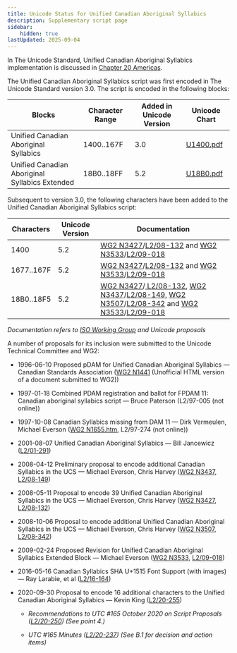 ```yaml
---
title: Unicode Status for Unified Canadian Aboriginal Syllabics
description: Supplementary script page
sidebar:
    hidden: true
lastUpdated: 2025-09-04
---
```


In The Unicode Standard, Unified Canadian Aboriginal Syllabics implementation is discussed in [Chapter 20 Americas](http://www.unicode.org/versions/latest/ch20.pdf).

[comment]: # (end of intro)

[comment]: # (start of blocks)

The Unified Canadian Aboriginal Syllabics script was first encoded in The Unicode Standard version 3.0. The script is encoded in the following blocks:

| Blocks | Character Range | Added in Unicode Version | Unicode Chart |
| ------ | --------------- | ------------------------ | ------------- |
| Unified Canadian Aboriginal Syllabics | 1400..167F | 3.0 | [U1400.pdf](http://www.unicode.org/charts/PDF/U1400.pdf) |
| Unified Canadian Aboriginal Syllabics Extended | 18B0..18FF | 5.2 | [U18B0.pdf](http://www.unicode.org/charts/PDF/U18B0.pdf) |

[comment]: # (end of blocks)

[comment]: # (start of chars)

Subsequent to version 3.0, the following characters have been added to the Unified Canadian Aboriginal Syllabics script:

| Characters | Unicode Version | Documentation |
| ---------- | --------------- | ------------- |
| 1400 | 5.2 | [WG2 N3427](https://www.unicode.org/wg2/docs/n3427.pdf)/[L2/08-132](http://www.unicode.org/cgi-bin/GetMatchingDocs.pl?L2/08-132) and [WG2 N3533](https://www.unicode.org/wg2/docs/n3533.pdf)/[L2/09-018](http://www.unicode.org/cgi-bin/GetMatchingDocs.pl?L2/09-018) |
| 1677..167F | 5.2 | [WG2 N3427](https://www.unicode.org/wg2/docs/n3427.pdf)/[L2/08-132](http://www.unicode.org/cgi-bin/GetMatchingDocs.pl?L2/08-132) and [WG2 N3533](https://www.unicode.org/wg2/docs/n3533.pdf)/[L2/09-018](http://www.unicode.org/cgi-bin/GetMatchingDocs.pl?L2/09-018) |
| 18B0..18F5 | 5.2 | [WG2 N3427](https://www.unicode.org/wg2/docs/n3427.pdf)/[ L2/08-132](http://www.unicode.org/cgi-bin/GetMatchingDocs.pl?L2/08-132), [WG2 N3437](https://www.unicode.org/wg2/docs/n3437.pdf)/[L2/08-149](http://www.unicode.org/cgi-bin/GetMatchingDocs.pl?L2/08-149), [WG2 N3507](https://www.unicode.org/wg2/docs/n3507.pdf)/[L2/08-342](http://www.unicode.org/cgi-bin/GetMatchingDocs.pl?L2/08-342) and [WG2 N3533](https://www.unicode.org/wg2/docs/n3533.pdf)/[L2/09-018](http://www.unicode.org/cgi-bin/GetMatchingDocs.pl?L2/09-018) |

_Documentation refers to [ISO Working Group](https://www.unicode.org/wg2/) and Unicode proposals_

[comment]: # (end of chars)

[comment]: # (start of rest)

A number of proposals for its inclusion were submitted to the Unicode Technical Committee and WG2:

- 1996-06-10 Proposed pDAM for Unified Canadian Aboriginal Syllabics — Canadian Standards Association ([WG2 N1441](http://www.evertype.com/standards/sl/n1441-en.html) (Unofficial HTML version of a document submitted to WG2))

- 1997-01-18 Combined PDAM registration and ballot for FPDAM 11: Canadian aboriginal syllabics script — Bruce Paterson (L2/97-005  (not online))

- 1997-10-08 Canadian Syllabics missing from DAM 11 — Dirk Vermeulen, Michael Everson       ([WG2 N1655.htm](https://www.unicode.org/wg2/docs/n1655/n1655.htm), L2/97-274 (not online))

- 2001-08-07 Unified Canadian Aboriginal Syllabics — Bill Jancewicz ([L2/01-291](http://www.unicode.org/cgi-bin/GetMatchingDocs.pl?L2/01-291))

- 2008-04-12 Preliminary proposal to encode additional Canadian Syllabics in the UCS — Michael Everson, Chris Harvey ([WG2 N3437](https://www.unicode.org/wg2/docs/n3437.pdf), [L2/08-149](http://www.unicode.org/cgi-bin/GetMatchingDocs.pl?L2/08-149))

- 2008-05-11 Proposal to encode 39 Unified Canadian Aboriginal Syllabics in the UCS — Michael Everson, Chris Harvey ([WG2 N3427](https://www.unicode.org/wg2/docs/n3427.pdf), [L2/08-132](http://www.unicode.org/cgi-bin/GetMatchingDocs.pl?L2/08-132)) 

- 2008-10-06 Proposal to encode additional Unified Canadian Aboriginal Syllabics in the UCS — Michael Everson, Chris Harvey ([WG2 N3507](https://www.unicode.org/wg2/docs/n3507.pdf), [L2/08-342](http://www.unicode.org/cgi-bin/GetMatchingDocs.pl?L2/08-342))

- 2009-02-24 Proposed Revision for Unified Canadian Aboriginal Syllabics Extended Block — Michael Everson  ([WG2 N3533](https://www.unicode.org/wg2/docs/n3533.pdf), [L2/09-018](http://www.unicode.org/cgi-bin/GetMatchingDocs.pl?L2/09-018))

- 2016-05-16 Canadian Syllabics SHA U+1515 Font Support (with images) — Ray Larabie, et al ([L2/16-164](http://www.unicode.org/cgi-bin/GetMatchingDocs.pl?L2/16-164))

- 2020-09-30 Proposal to encode 16 additional characters to the Unified Canadian Aboriginal Syllabics — Kevin King ([L2/20-255](http://www.unicode.org/cgi-bin/GetMatchingDocs.pl?L2/20-255))

  - _Recommendations to UTC #165 October 2020 on Script Proposals ([L2/20-250](http://www.unicode.org/L2/L2020/20250-script-adhoc-rept.pdf)) (See point 4.)_

  - _UTC #165 Minutes ([L2/20-237](https://www.unicode.org/L2/L2020/20237.htm)) (See B.1 for decision and action items)_
